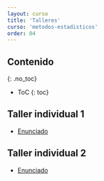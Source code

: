 ```yaml
---
layout: curso
title: 'Talleres'
curso: 'metodos-estadisticos'
order: 04
---
```



## Contenido
{: .no_toc}

* ToC
{: toc}

## Taller individual 1

- [Enunciado](./talleres/bacterias.html)

## Taller individual 2

- [Enunciado](./talleres/tallerIndividual2.pdf)
